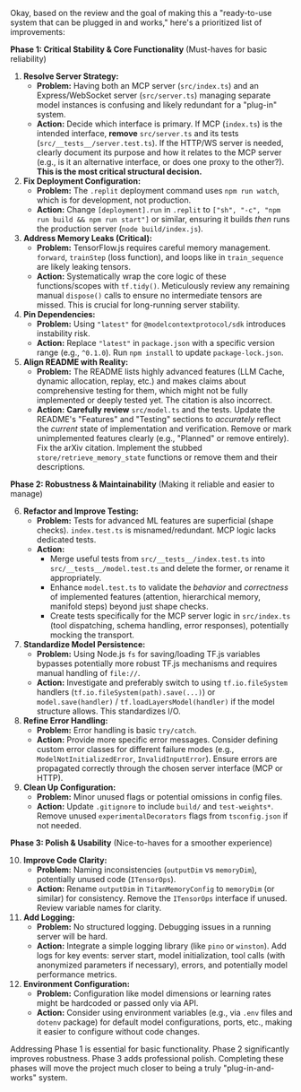Okay, based on the review and the goal of making this a "ready-to-use system that can be plugged in and works," here's a prioritized list of improvements:

**Phase 1: Critical Stability & Core Functionality** (Must-haves for basic reliability)

1.  **Resolve Server Strategy:**
    *   **Problem:** Having both an MCP server (`src/index.ts`) and an Express/WebSocket server (`src/server.ts`) managing separate model instances is confusing and likely redundant for a "plug-in" system.
    *   **Action:** Decide which interface is primary. If MCP (`index.ts`) is the intended interface, **remove** `src/server.ts` and its tests (`src/__tests__/server.test.ts`). If the HTTP/WS server is needed, clearly document its purpose and how it relates to the MCP server (e.g., is it an alternative interface, or does one proxy to the other?). **This is the most critical structural decision.**
2.  **Fix Deployment Configuration:**
    *   **Problem:** The `.replit` deployment command uses `npm run watch`, which is for development, not production.
    *   **Action:** Change `[deployment].run` in `.replit` to `["sh", "-c", "npm run build && npm run start"]` or similar, ensuring it builds *then* runs the production server (`node build/index.js`).
3.  **Address Memory Leaks (Critical):**
    *   **Problem:** TensorFlow.js requires careful memory management. `forward`, `trainStep` (loss function), and loops like in `train_sequence` are likely leaking tensors.
    *   **Action:** Systematically wrap the core logic of these functions/scopes with `tf.tidy()`. Meticulously review any remaining manual `dispose()` calls to ensure no intermediate tensors are missed. This is crucial for long-running server stability.
4.  **Pin Dependencies:**
    *   **Problem:** Using `"latest"` for `@modelcontextprotocol/sdk` introduces instability risk.
    *   **Action:** Replace `"latest"` in `package.json` with a specific version range (e.g., `^0.1.0`). Run `npm install` to update `package-lock.json`.
5.  **Align README with Reality:**
    *   **Problem:** The README lists highly advanced features (LLM Cache, dynamic allocation, replay, etc.) and makes claims about comprehensive testing for them, which might not be fully implemented or deeply tested yet. The citation is also incorrect.
    *   **Action:** **Carefully review** `src/model.ts` and the tests. Update the README's "Features" and "Testing" sections to *accurately* reflect the *current* state of implementation and verification. Remove or mark unimplemented features clearly (e.g., "Planned" or remove entirely). Fix the arXiv citation. Implement the stubbed `store/retrieve_memory_state` functions or remove them and their descriptions.

**Phase 2: Robustness & Maintainability** (Making it reliable and easier to manage)

6.  **Refactor and Improve Testing:**
    *   **Problem:** Tests for advanced ML features are superficial (shape checks). `index.test.ts` is misnamed/redundant. MCP logic lacks dedicated tests.
    *   **Action:**
        *   Merge useful tests from `src/__tests__/index.test.ts` into `src/__tests__/model.test.ts` and delete the former, or rename it appropriately.
        *   Enhance `model.test.ts` to validate the *behavior* and *correctness* of implemented features (attention, hierarchical memory, manifold steps) beyond just shape checks.
        *   Create tests specifically for the MCP server logic in `src/index.ts` (tool dispatching, schema handling, error responses), potentially mocking the transport.
7.  **Standardize Model Persistence:**
    *   **Problem:** Using Node.js `fs` for saving/loading TF.js variables bypasses potentially more robust TF.js mechanisms and requires manual handling of `file://`.
    *   **Action:** Investigate and preferably switch to using `tf.io.fileSystem` handlers (`tf.io.fileSystem(path).save(...)`) or `model.save(handler)` / `tf.loadLayersModel(handler)` if the model structure allows. This standardizes I/O.
8.  **Refine Error Handling:**
    *   **Problem:** Error handling is basic `try/catch`.
    *   **Action:** Provide more specific error messages. Consider defining custom error classes for different failure modes (e.g., `ModelNotInitializedError`, `InvalidInputError`). Ensure errors are propagated correctly through the chosen server interface (MCP or HTTP).
9.  **Clean Up Configuration:**
    *   **Problem:** Minor unused flags or potential omissions in config files.
    *   **Action:** Update `.gitignore` to include `build/` and `test-weights*`. Remove unused `experimentalDecorators` flags from `tsconfig.json` if not needed.

**Phase 3: Polish & Usability** (Nice-to-haves for a smoother experience)

10. **Improve Code Clarity:**
    *   **Problem:** Naming inconsistencies (`outputDim` vs `memoryDim`), potentially unused code (`ITensorOps`).
    *   **Action:** Rename `outputDim` in `TitanMemoryConfig` to `memoryDim` (or similar) for consistency. Remove the `ITensorOps` interface if unused. Review variable names for clarity.
11. **Add Logging:**
    *   **Problem:** No structured logging. Debugging issues in a running server will be hard.
    *   **Action:** Integrate a simple logging library (like `pino` or `winston`). Add logs for key events: server start, model initialization, tool calls (with anonymized parameters if necessary), errors, and potentially model performance metrics.
12. **Environment Configuration:**
    *   **Problem:** Configuration like model dimensions or learning rates might be hardcoded or passed only via API.
    *   **Action:** Consider using environment variables (e.g., via `.env` files and `dotenv` package) for default model configurations, ports, etc., making it easier to configure without code changes.

Addressing Phase 1 is essential for basic functionality. Phase 2 significantly improves robustness. Phase 3 adds professional polish. Completing these phases will move the project much closer to being a truly "plug-in-and-works" system.
